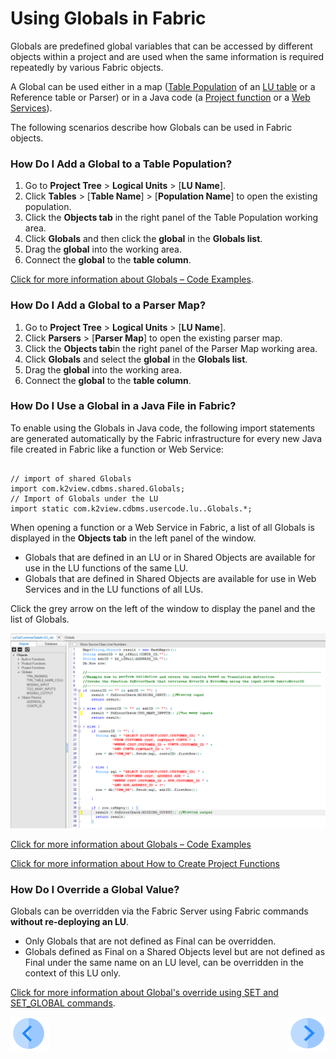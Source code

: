 # Using Globals in Fabric

Globals are predefined global variables that can be accessed by different objects within a project and are used when the same information is required repeatedly by various Fabric objects. 

A Global can be used either in a map ([Table Population](/articles/07_table_population/01_table_population_overview.md) of an [LU table](/articles/06_LU_tables/01_LU_tables_overview.md) or a Reference table or Parser) or in a Java code (a [Project function](/articles/07_table_population/08_project_functions.md) or a [Web Services](/articles/15_web_services/01_web_services_overview.md)).
 
The following scenarios describe how Globals can be used in Fabric objects.

### How Do I Add a Global to a Table Population?
1.	Go to **Project Tree** > **Logical Units** > [**LU Name**]. 
2.	Click **Tables** > [**Table Name**] > [**Population Name**] to open the existing population.
3.	Click the **Objects tab** in the right panel of the Table Population working area.
4.	Click **Globals** and then click the **global** in the **Globals list**.
5.	Drag the **global** into the working area.
6.	Connect the **global** to the **table column**.

[Click for more information about Globals – Code Examples](/articles/08_globals/04_globals_code_examples.md).

### How Do I Add a Global to a Parser Map?
1.	Go to **Project Tree** > **Logical Units** > [**LU Name**].
2.	Click **Parsers** > [**Parser Map**] to open the existing parser map.
3.	Click the **Objects tab**in the right panel of the Parser Map working area.
4.	Click **Globals** and select the **global** in the **Globals list**.
5.	Drag the **global** into the working area.
6.	Connect the **global** to the **table column**.



### How Do I Use a Global in a Java File in Fabric?
To enable using the Globals in Java code, the following import statements are generated automatically by the Fabric infrastructure for every new Java file created in Fabric like a function or Web Service: 

<pre><code>
// import of shared Globals
import com.k2view.cdbms.shared.Globals; 
// Import of Globals under the LU
import static com.k2view.cdbms.usercode.lu.<LU name>.Globals.*; 
</code></pre>

When opening a function or a Web Service in Fabric, a list of all Globals is displayed in the **Objects tab** in the left panel of the window. 
* Globals that are defined in an LU or in Shared Objects are available for use in the LU functions of the same LU.
* Globals that are defined in Shared Objects are available for use in Web Services and in the LU functions of all LUs.

Click the grey arrow on the left of the window to display the panel and the list of Globals.

![image](/articles/08_globals/images/08_02_01%20list%20of%20Globals.png)

[Click for more information about Globals – Code Examples](/articles/08_globals/04_globals_code_examples.md)

[Click for more information about How to Create Project Functions](/articles/07_table_population/10_creating_a_project_function.md)

### How Do I Override a Global Value?
Globals can be overridden via the Fabric Server using Fabric commands **without re-deploying an LU**.
* Only Globals that are not defined as Final can be overridden. 
* Globals defined as Final on a Shared Objects level but are not defined as Final under the same name on an LU level, can be overridden in the context of this LU only.

[Click for more information about Global's override using SET and SET_GLOBAL commands](/articles/08_globals/03_set_globals.md). 

[![Previous](/articles/images/Previous.png)](/articles/08_globals/01_globals_overview.md)[<img align="right" width="60" height="54" src="/articles/images/Next.png">](/articles/08_globals/03_set_globals.md)






 

